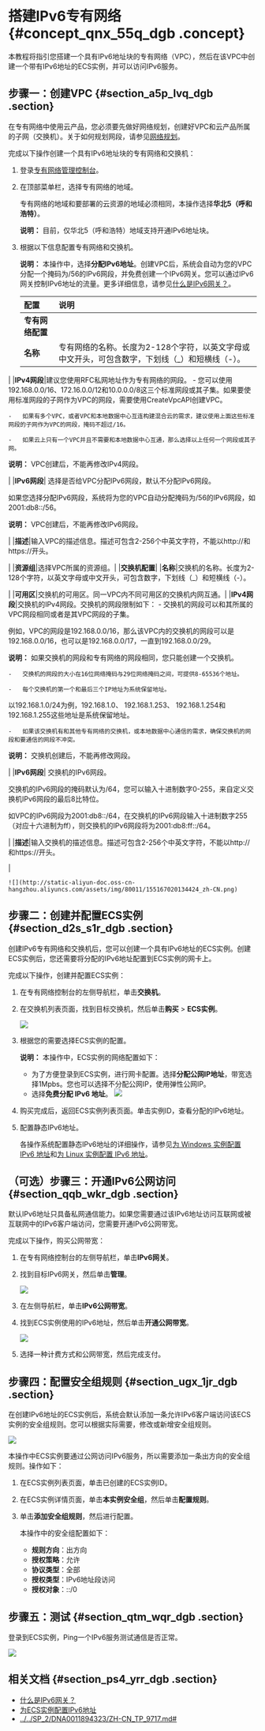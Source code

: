 # 搭建IPv6专有网络 {#concept_qnx_55q_dgb .concept}

本教程将指引您搭建一个具有IPv6地址块的专有网络（VPC），然后在该VPC中创建一个带有IPv6地址的ECS实例，并可以访问IPv6服务。

## 步骤一：创建VPC {#section_a5p_lvq_dgb .section}

在专有网络中使用云产品，您必须要先做好网络规划，创建好VPC和云产品所属的子网（交换机）。关于如何规划网段，请参见[网络规划](../cn.zh-CN/最佳实践/网络规划.md#)。

完成以下操作创建一个具有IPv6地址块的专有网络和交换机：

1.  登录[专有网络管理控制台](https://vpcnext.console.aliyun.com)。
2.  在顶部菜单栏，选择专有网络的地域。

    专有网络的地域和要部署的云资源的地域必须相同，本操作选择**华北5（呼和浩特）**。

    **说明：** 目前，仅华北5（呼和浩特）地域支持开通IPv6地址块。

3.  根据以下信息配置专有网络和交换机。

    **说明：** 本操作中，选择**分配IPv6地址**。创建VPC后，系统会自动为您的VPC分配一个掩码为/56的IPv6网段，并免费创建一个IPv6网关。您可以通过IPv6网关控制IPv6地址的流量。更多详细信息，请参见[什么是IPv6网关？](../../cn.zh-CN/产品简介/什么是IPv6网关？.md#)。

    |配置|说明|
    |:-|:-|
    |**专有网络配置**|
    |**名称**|专有网络的名称。长度为2-128个字符，以英文字母或中文开头，可包含数字，下划线（\_）和短横线（-）。

|
    |**IPv4网段**|建议您使用RFC私网地址作为专有网络的网段。    -   您可以使用192.168.0.0/16、172.16.0.0/12和10.0.0.0/8这三个标准网段或其子集。如果要使用标准网段的子网作为VPC的网段，需要使用CreateVpcAPI创建VPC。

    -   如果有多个VPC，或者VPC和本地数据中心互连构建混合云的需求，建议使用上面这些标准网段的子网作为VPC的网段，掩码不超过/16。

    -   如果云上只有一个VPC并且不需要和本地数据中心互通，那么选择以上任何一个网段或其子网。

**说明：** VPC创建后，不能再修改IPv4网段。

|
    |**IPv6网段**| 选择是否给VPC分配IPv6网段，默认不分配IPv6网段。

 如果您选择分配IPv6网段，系统将为您的VPC自动分配掩码为/56的IPv6网段，如2001:db8::/56。

 **说明：** VPC创建后，不能再修改IPv6网段。

 |
    |**描述**|输入VPC的描述信息。描述可包含2-256个中英文字符，不能以http://和https://开头。

|
    |**资源组**|选择VPC所属的资源组。|
    |**交换机配置**|
    |**名称**|交换机的名称。长度为2-128个字符，以英文字母或中文开头，可包含数字，下划线（\_）和短横线（-）。

|
    |**可用区**|交换机的可用区。同一VPC内不同可用区的交换机内网互通。|
    |**IPv4网段**|交换机的IPv4网段。交换机的网段限制如下：    -   交换机的网段可以和其所属的VPC网段相同或者是其VPC网段的子集。

例如，VPC的网段是192.168.0.0/16，那么该VPC内的交换机的网段可以是192.168.0.0/16，也可以是192.168.0.0/17，一直到192.168.0.0/29。

**说明：** 如果交换机的网段和专有网络的网段相同，您只能创建一个交换机。

    -   交换机的网段的大小在16位网络掩码与29位网络掩码之间，可提供8-65536个地址。

    -   每个交换机的第一个和最后三个IP地址为系统保留地址。

以192.168.1.0/24为例，192.168.1.0、 192.168.1.253、 192.168.1.254和192.168.1.255这些地址是系统保留地址。

    -   如果该交换机有和其他专有网络的交换机，或本地数据中心通信的需求，确保交换机的网段和要通信的网段不冲突。

**说明：** 交换机创建后，不能再修改网段。

|
    |**IPv6网段**| 交换机的IPv6网段。

 交换机的IPv6网段的掩码默认为/64，您可以输入十进制数字0-255，来自定义交换机IPv6网段的最后8比特位。

 如VPC的IPv6网段为2001:db8::/64，在交换机的IPv6网段输入十进制数字255（对应十六进制为ff），则交换机的IPv6网段将为2001:db8:ff::/64。

 |
    |**描述**|输入交换机的描述信息。描述可包含2-256个中英文字符，不能以http://和https://开头。

|

    ![](http://static-aliyun-doc.oss-cn-hangzhou.aliyuncs.com/assets/img/80011/155167020134424_zh-CN.png)


## 步骤二：创建并配置ECS实例 {#section_d2s_s1r_dgb .section}

创建IPv6专有网络和交换机后，您可以创建一个具有IPv6地址的ECS实例。创建ECS实例后，您还需要将分配的IPv6地址配置到ECS实例的网卡上。

完成以下操作，创建并配置ECS实例：

1.  在专有网络控制台的左侧导航栏，单击**交换机**。
2.  在交换机列表页面，找到目标交换机，然后单击**购买** \> **ECS实例**。

    ![](http://static-aliyun-doc.oss-cn-hangzhou.aliyuncs.com/assets/img/80011/155167020134427_zh-CN.png)

3.  根据您的需要选择ECS实例的配置。

    **说明：** 本操作中，ECS实例的网络配置如下：

    -   为了方便登录到ECS实例，进行网卡配置。选择**分配公网IP地址**，带宽选择1Mpbs。您也可以选择不分配公网IP，使用弹性公网IP。
    -   选择**免费分配 IPv6 地址**。
    ![](http://static-aliyun-doc.oss-cn-hangzhou.aliyuncs.com/assets/img/80011/155167020134429_zh-CN.png)

4.  购买完成后，返回ECS实例列表页面。单击实例ID，查看分配的IPv6地址。
5.  配置静态IPv6地址。

    各操作系统配置静态IPv6地址的详细操作，请参见[为 Windows 实例配置 IPv6 地址](../../cn.zh-CN/网络/配置IPv6地址/Windows实例配置IPv6地址/步骤4：配置IPv6地址.md#)和[为 Linux 实例配置 IPv6 地址](../../cn.zh-CN/网络/配置IPv6地址/Linux实例配置IPv6地址/步骤4：配置IPv6地址.md#)。


## （可选）步骤三：开通IPv6公网访问 {#section_qqb_wkr_dgb .section}

默认IPv6地址只具备私网通信能力。如果您需要通过该IPv6地址访问互联网或被互联网中的IPv6客户端访问，您需要开通IPv6公网带宽。

完成以下操作，购买公网带宽：

1.  在专有网络控制台的左侧导航栏，单击**IPv6网关**。
2.  找到目标IPv6网关，然后单击**管理**。

    ![](http://static-aliyun-doc.oss-cn-hangzhou.aliyuncs.com/assets/img/80011/155167020134439_zh-CN.png)

3.  在左侧导航栏，单击**IPv6公网带宽**。
4.  找到ECS实例使用的IPv6地址，然后单击**开通公网带宽**。

    ![](http://static-aliyun-doc.oss-cn-hangzhou.aliyuncs.com/assets/img/80011/155167020234438_zh-CN.png)

5.  选择一种计费方式和公网带宽，然后完成支付。

## 步骤四：配置安全组规则 {#section_ugx_1jr_dgb .section}

在创建IPv6地址的ECS实例后，系统会默认添加一条允许IPv6客户端访问该ECS实例的安全组规则。您可以根据实际需要，修改或新增安全组规则。

![](http://static-aliyun-doc.oss-cn-hangzhou.aliyuncs.com/assets/img/80011/155167020234435_zh-CN.png)

本操作中ECS实例要通过公网访问IPv6服务，所以需要添加一条出方向的安全组规则。操作如下：

1.  在ECS实例列表页面，单击已创建的ECS实例ID。
2.  在ECS实例详情页面，单击**本实例安全组**，然后单击**配置规则**。
3.  单击**添加安全组规则**，然后进行配置。

    本操作中的安全组配置如下：

    -   **规则方向**：出方向
    -   **授权策略**：允许
    -   **协议类型**：全部
    -   **授权类型**：IPv6地址段访问
    -   **授权对象**：::/0

## 步骤五：测试 {#section_qtm_wqr_dgb .section}

登录到ECS实例，Ping一个IPv6服务测试通信是否正常。

![](http://static-aliyun-doc.oss-cn-hangzhou.aliyuncs.com/assets/img/80011/155167020234440_zh-CN.png)

## 相关文档 {#section_ps4_yrr_dgb .section}

-   [什么是IPv6网关？](../../cn.zh-CN/产品简介/什么是IPv6网关？.md#)
-   [为ECS实例配置IPv6地址](../../cn.zh-CN/网络/配置IPv6地址/Windows实例配置IPv6地址/步骤2：分配IPv6地址.md#)
-   [../../SP\_2/DNA0011894323/ZH-CN\_TP\_9717.md\#](../../cn.zh-CN/安全/安全组/创建安全组.md#)

